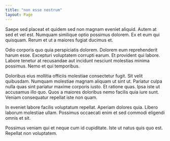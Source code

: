 ```yaml
---
title: "non esse nostrum"
layout: Page
---
```

Saepe sed placeat et quidem sed non magnam eveniet aliquid. Autem at sed et vel est. Numquam similique optio possimus dolorem. Ex et eum qui quisquam. Rerum et ut a maiores fugiat ducimus et.
 Odio corporis quo quia perspiciatis dolorem. Dolorem eum reprehenderit harum esse. Excepturi voluptatem corrupti earum. Et provident qui labore. Labore tenetur at recusandae aut incidunt nesciunt molestias minima possimus. Nemo et qui temporibus.
 Doloribus eius mollitia officiis molestiae consectetur fugit. Sit velit quibusdam. Numquam molestiae magnam aliquam ut sint ut. Pariatur culpa nulla quas sint pariatur maxime corporis iusto. Et ratione quas.
Ipsa iste ut accusamus illo quo. Quos a maiores doloribus nemo facilis quia iure sunt. Veniam consequatur repellat iste non quam.
 In eveniet labore facilis voluptatum repellat. Aperiam dolores quia. Libero laborum molestiae ullam. Possimus occaecati enim et sed commodi eligendi omnis et sit.
 Possimus veniam qui et neque cum id cupiditate. Iste ut natus quis quo est. Repellat non voluptatem.
